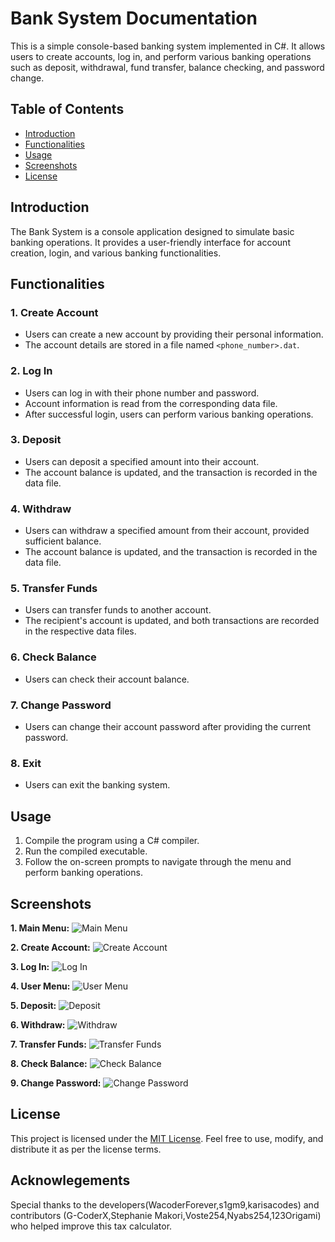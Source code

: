 # Bank System Documentation

This is a simple console-based banking system implemented in C#. It allows users to create accounts, log in, and perform various banking operations such as deposit, withdrawal, fund transfer, balance checking, and password change.

## Table of Contents
- [Introduction](#introduction)
- [Functionalities](#functionalities)
- [Usage](#usage)
- [Screenshots](#screenshots)
- [License](#license)

## Introduction

The Bank System is a console application designed to simulate basic banking operations. It provides a user-friendly interface for account creation, login, and various banking functionalities.

## Functionalities

### 1. Create Account
   - Users can create a new account by providing their personal information.
   - The account details are stored in a file named `<phone_number>.dat`.

### 2. Log In
   - Users can log in with their phone number and password.
   - Account information is read from the corresponding data file.
   - After successful login, users can perform various banking operations.

### 3. Deposit
   - Users can deposit a specified amount into their account.
   - The account balance is updated, and the transaction is recorded in the data file.

### 4. Withdraw
   - Users can withdraw a specified amount from their account, provided sufficient balance.
   - The account balance is updated, and the transaction is recorded in the data file.

### 5. Transfer Funds
   - Users can transfer funds to another account.
   - The recipient's account is updated, and both transactions are recorded in the respective data files.

### 6. Check Balance
   - Users can check their account balance.

### 7. Change Password
   - Users can change their account password after providing the current password.

### 8. Exit
   - Users can exit the banking system.

## Usage

1. Compile the program using a C# compiler.
2. Run the compiled executable.
3. Follow the on-screen prompts to navigate through the menu and perform banking operations.

## Screenshots

**1. Main Menu:**
![Main Menu](screenshots/main_menu.png)

**2. Create Account:**
![Create Account](screenshots/create_account.png)

**3. Log In:**
![Log In](screenshots/login.png)

**4. User Menu:**
![User Menu](screenshots/user_menu.png)

**5. Deposit:**
![Deposit](screenshots/deposit.png)

**6. Withdraw:**
![Withdraw](screenshots/withdraw.png)

**7. Transfer Funds:**
![Transfer Funds](screenshots/transfer_funds.png)

**8. Check Balance:**
![Check Balance](screenshots/check_balance.png)

**9. Change Password:**
![Change Password](screenshots/change_password.png)

## License

This project is licensed under the [MIT License](LICENSE). Feel free to use, modify, and distribute it as per the license terms.
## Acknowlegements

Special thanks to the developers(WacoderForever,s1gm9,karisacodes) and contributors (G-CoderX,Stephanie Makori,Voste254,Nyabs254,123Origami) who helped improve this tax calculator.